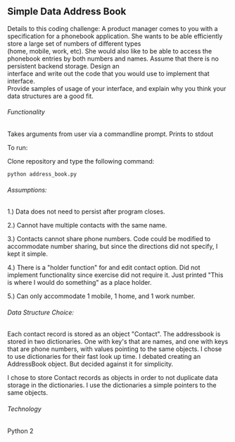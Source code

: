 Simple Data Address Book
----------------

Details to this coding challenge:
A product manager comes	to you with a specification	for	a phonebook	application.
She	wants	to	be	able efficiently store a large set of numbers of different types	
(home, mobile, work, etc).	She	would also like	to	be	able to	access	the	phonebook entries 
by both numbers	and	names.	Assume that	there is no	persistent	backend	storage. Design	an	
interface and write out	the	code that you would	use	to implement that interface.	
Provide	samples	of usage of	your interface,	and	explain	why	you	think your data structures are a good fit.


###### Functionality

Takes arguments from user via a commandline prompt.
Prints to stdout

To run:

Clone repository and type the following command:

	python address_book.py


###### Assumptions:

1.) Data does not need to persist after program closes.

2.) Cannot have multiple contacts with the same name.

3.) Contacts cannot share phone numbers.  Code could be modified to accommodate number sharing, but since
the directions did not specify, I kept it simple.

4.) There is a "holder function" for and edit contact option. Did not implement functionality since exercise did not require it. Just printed "This is where I would do something" as a place holder.

5.) Can only accommodate 1 mobile, 1 home, and 1 work number.  

###### Data Structure Choice:

Each contact record is stored as an object "Contact".
The addressbook is stored in two dictionaries. One with key's that are names, and one with keys that are phone numbers, with values pointing to the same objects.  I chose to use dictionaries for their fast look up time.  I debated creating an AddressBook object. But decided against it for simplicity.

I chose to store Contact records as objects in order to not duplicate data storage in the dictionaries. I use the dictionaries a simple pointers to the same objects.

###### Technology
Python 2
